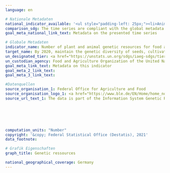 ```yaml
---
language: en    

# Nationale Metadaten    
national_indicator_available: '<ul style="padding-left: 25px;"><li>Animal genetic resources</li> <li> Plant genetic resources</li></ul>'    
comparison_sdg: The time series are compliant with the global metadata.    
goal_meta_national_link_text: Metadata on the presented time series    

# Globale Metadaten    
indicator_name: Number of plant and animal genetic resources for food and agriculture secured in either medium- or long-term conservation facilities    
target_name: By 2020, maintain the genetic diversity of seeds, cultivated plants and farmed and domesticated animals and their related wild species, including through soundly managed and diversified seed and plant banks at the national, regional and international levels, and promote access to and fair and equitable sharing of benefits arising from the utilization of genetic resources and associated traditional knowledge, as internationally agreed    
un_designated_tier: <a href="https://unstats.un.org/sdgs/iaeg-sdgs/tier-classification/" title="Click here for more information on the UN tier classification."  target="_blank">Tier I</a>    
un_custodian_agency: Food and Agriculture Organization of the United Nations (FAO)    
goal_meta_link_text: Metadata on this indicator    
goal_meta_2_link_text:     
goal_meta_3_link_text:     

#Datenquellen
source_organisation_1: Federal Office for Agriculture and Food
source_organisation_logo_1: <a href="https://www.ble.de/EN/Home/home_node.html"><img src="https://g205sdgs.github.io/sdg-indicators/public/OrgImgEn/ble.png" alt="Logo ble" style="height:60px; width:148px" /></a>
source_url_text_1: The data is part of the Information System Genetic Resources (GENRES) of the Federal Office for Agriculture and Food (BLE).





    
computation_units: "Number"    
copyright: '&copy; Federal Statistical Office (Destatis), 2021'    
data_footnote:     

# Grafik Eigenschaften    
graph_title: Genetic ressources    

national_geographical_coverage: Germany    
---
```


<span></span>